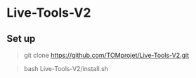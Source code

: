 # Live-Tools-V2

## Set up

> git clone https://github.com/TOMprojet/Live-Tools-V2.git

> bash Live-Tools-V2/install.sh
